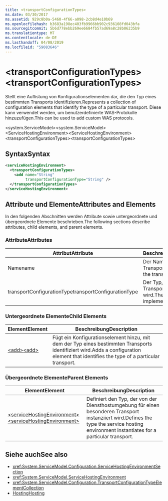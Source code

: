 ```yaml
---
title: <transportConfigurationTypes>
ms.date: 03/30/2017
ms.assetid: 929c8b0a-5460-4f66-a098-2cb8d4e10b69
ms.openlocfilehash: b3683a198ec403fb9966bb902c936108fd043bfa
ms.sourcegitcommit: 5b6d778ebb269ee6684fb57ad69a8c28b06235b9
ms.translationtype: MT
ms.contentlocale: de-DE
ms.lasthandoff: 04/08/2019
ms.locfileid: "59083646"
---
```

# <a name="transportconfigurationtypes"></a><span data-ttu-id="29b2c-101">\<transportConfigurationTypes></span><span class="sxs-lookup"><span data-stu-id="29b2c-101">\<transportConfigurationTypes></span></span>
<span data-ttu-id="29b2c-102">Stellt eine Auflistung von Konfigurationselementen dar, die den Typ eines bestimmten Transports identifizieren.</span><span class="sxs-lookup"><span data-stu-id="29b2c-102">Represents a collection of configuration elements that identify the type of a particular transport.</span></span> <span data-ttu-id="29b2c-103">Diese kann verwendet werden, um benutzerdefinierte WAS-Protokolle hinzuzufügen.</span><span class="sxs-lookup"><span data-stu-id="29b2c-103">This can be used to add custom WAS protocols.</span></span>  
  
 <span data-ttu-id="29b2c-104">\<system.ServiceModel></span><span class="sxs-lookup"><span data-stu-id="29b2c-104">\<system.ServiceModel></span></span>  
<span data-ttu-id="29b2c-105">\<ServiceHostingEnvironment></span><span class="sxs-lookup"><span data-stu-id="29b2c-105">\<ServiceHostingEnvironment></span></span>  
<span data-ttu-id="29b2c-106">\<transportConfigurationTypes></span><span class="sxs-lookup"><span data-stu-id="29b2c-106">\<transportConfigurationTypes></span></span>  
  
## <a name="syntax"></a><span data-ttu-id="29b2c-107">Syntax</span><span class="sxs-lookup"><span data-stu-id="29b2c-107">Syntax</span></span>  
  
```xml  
<serviceHostingEnvironment>
  <transportConfigurationTypes>
    <add name="String"
         transportConfigurationType="String" />
  </transportConfigurationTypes>
</serviceHostingEnvironment>
```  
  
## <a name="attributes-and-elements"></a><span data-ttu-id="29b2c-108">Attribute und Elemente</span><span class="sxs-lookup"><span data-stu-id="29b2c-108">Attributes and Elements</span></span>  
 <span data-ttu-id="29b2c-109">In den folgenden Abschnitten werden Attribute sowie untergeordnete und übergeordnete Elemente beschrieben.</span><span class="sxs-lookup"><span data-stu-id="29b2c-109">The following sections describe attributes, child elements, and parent elements.</span></span>  
  
### <a name="attributes"></a><span data-ttu-id="29b2c-110">Attribute</span><span class="sxs-lookup"><span data-stu-id="29b2c-110">Attributes</span></span>  
  
|<span data-ttu-id="29b2c-111">Attribut</span><span class="sxs-lookup"><span data-stu-id="29b2c-111">Attribute</span></span>|<span data-ttu-id="29b2c-112">Beschreibung</span><span class="sxs-lookup"><span data-stu-id="29b2c-112">Description</span></span>|  
|---------------|-----------------|  
|<span data-ttu-id="29b2c-113">Name</span><span class="sxs-lookup"><span data-stu-id="29b2c-113">name</span></span>|<span data-ttu-id="29b2c-114">Der Name des Transports.</span><span class="sxs-lookup"><span data-stu-id="29b2c-114">The name of the transport</span></span>|  
|<span data-ttu-id="29b2c-115">transportConfigurationType</span><span class="sxs-lookup"><span data-stu-id="29b2c-115">transportConfigurationType</span></span>|<span data-ttu-id="29b2c-116">Der Typ, mit dem der Transport implementiert wird.</span><span class="sxs-lookup"><span data-stu-id="29b2c-116">The type that implements the transport</span></span>|  
  
### <a name="child-elements"></a><span data-ttu-id="29b2c-117">Untergeordnete Elemente</span><span class="sxs-lookup"><span data-stu-id="29b2c-117">Child Elements</span></span>  
  
|<span data-ttu-id="29b2c-118">Element</span><span class="sxs-lookup"><span data-stu-id="29b2c-118">Element</span></span>|<span data-ttu-id="29b2c-119">Beschreibung</span><span class="sxs-lookup"><span data-stu-id="29b2c-119">Description</span></span>|  
|-------------|-----------------|  
|[<span data-ttu-id="29b2c-120">\<add></span><span class="sxs-lookup"><span data-stu-id="29b2c-120">\<add></span></span>](../../../../../docs/framework/configure-apps/file-schema/wcf/add-of-transportconfigurationtype.md)|<span data-ttu-id="29b2c-121">Fügt ein Konfigurationselement hinzu, mit dem der Typ eines bestimmten Transports identifiziert wird.</span><span class="sxs-lookup"><span data-stu-id="29b2c-121">Adds a configuration element that identifies the type of a particular transport.</span></span>|  
  
### <a name="parent-elements"></a><span data-ttu-id="29b2c-122">Übergeordnete Elemente</span><span class="sxs-lookup"><span data-stu-id="29b2c-122">Parent Elements</span></span>  
  
|<span data-ttu-id="29b2c-123">Element</span><span class="sxs-lookup"><span data-stu-id="29b2c-123">Element</span></span>|<span data-ttu-id="29b2c-124">Beschreibung</span><span class="sxs-lookup"><span data-stu-id="29b2c-124">Description</span></span>|  
|-------------|-----------------|  
|[<span data-ttu-id="29b2c-125">\<serviceHostingEnvironment></span><span class="sxs-lookup"><span data-stu-id="29b2c-125">\<serviceHostingEnvironment></span></span>](../../../../../docs/framework/configure-apps/file-schema/wcf/servicehostingenvironment.md)|<span data-ttu-id="29b2c-126">Definiert den Typ, der von der Diensthostumgebung für einen besonderen Transport instanziiert wird.</span><span class="sxs-lookup"><span data-stu-id="29b2c-126">Defines the type the service hosting environment instantiates for a particular transport.</span></span>|  
  
## <a name="see-also"></a><span data-ttu-id="29b2c-127">Siehe auch</span><span class="sxs-lookup"><span data-stu-id="29b2c-127">See also</span></span>

- <xref:System.ServiceModel.Configuration.ServiceHostingEnvironmentSection>
- <xref:System.ServiceModel.ServiceHostingEnvironment>
- <xref:System.ServiceModel.Configuration.TransportConfigurationTypeElementCollection>
- [<span data-ttu-id="29b2c-128">Hosting</span><span class="sxs-lookup"><span data-stu-id="29b2c-128">Hosting</span></span>](../../../../../docs/framework/wcf/feature-details/hosting.md)

